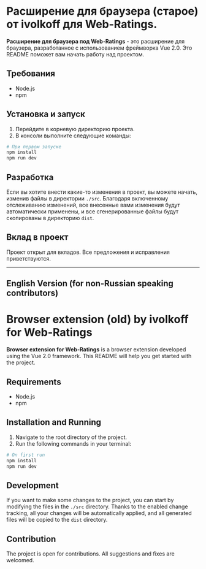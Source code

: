 # Расширение для браузера (старое) от ivolkoff для Web-Ratings.

**Расширение для браузера под Web-Ratings** - это расширение для браузера, разработанное с использованием фреймворка Vue 2.0. Это README поможет вам начать работу над проектом.

## Требования

- Node.js
- npm

## Установка и запуск

1. Перейдите в корневую директорию проекта.
2. В консоли выполните следующие команды:
```bash
# При первом запуске
npm install
npm run dev
```

## Разработка

Если вы хотите внести какие-то изменения в проект, вы можете начать, изменив файлы в директории `./src`. Благодаря включенному отслеживанию изменений, все внесенные вами изменения будут автоматически применены, и все сгенерированные файлы будут скопированы в директорию `dist`.

## Вклад в проект

Проект открыт для вкладов. Все предложения и исправления приветствуются.

---

## English Version (for non-Russian speaking contributors)

# Browser extension (old) by ivolkoff for Web-Ratings

**Browser extension for Web-Ratings** is a browser extension developed using the Vue 2.0 framework. This README will help you get started with the project.

## Requirements

- Node.js
- npm

## Installation and Running

1. Navigate to the root directory of the project.
2. Run the following commands in your terminal:
```bash
# On first run
npm install
npm run dev
```

## Development

If you want to make some changes to the project, you can start by modifying the files in the `./src` directory. Thanks to the enabled change tracking, all your changes will be automatically applied, and all generated files will be copied to the `dist` directory.

## Contribution

The project is open for contributions. All suggestions and fixes are welcomed.

